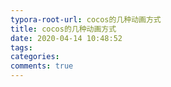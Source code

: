 ```yaml
---
typora-root-url: cocos的几种动画方式
title: cocos的几种动画方式
date: 2020-04-14 10:48:52
tags:
categories:
comments: true
---
```





